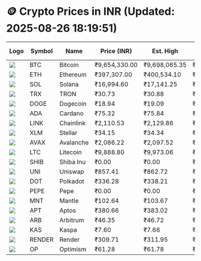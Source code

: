 # 🪙 Crypto Prices in INR (Updated: 2025-08-26 18:19:51)

| Logo | Symbol | Name       | Price (INR) | Est. High | Est. Low | Gross Profit | Fees | Net Profit | ROI % |
|------|--------|------------|-------------|-----------|----------|---------------|------|-------------|--------|
| ![](https://coin-images.coingecko.com/coins/images/1/large/bitcoin.png?1696501400) | BTC    | Bitcoin    | ₹9,654,330.00 | ₹9,698,065.35 | ₹9,610,594.65 | ₹910.15 | ₹200.00 | ₹710.15 | 0.71% |
| ![](https://coin-images.coingecko.com/coins/images/279/large/ethereum.png?1696501628) | ETH    | Ethereum   | ₹397,307.00 | ₹400,534.10 | ₹394,079.90 | ₹1,637.79 | ₹200.00 | ₹1,437.79 | 1.44% |
| ![](https://coin-images.coingecko.com/coins/images/4128/large/solana.png?1718769756) | SOL    | Solana     | ₹16,994.60 | ₹17,141.25 | ₹16,847.94 | ₹1,740.92 | ₹200.00 | ₹1,540.92 | 1.54% |
| ![](https://coin-images.coingecko.com/coins/images/1094/large/tron-logo.png?1696502193) | TRX    | TRON       | ₹30.73 | ₹30.88 | ₹30.58 | ₹990.89 | ₹200.00 | ₹790.89 | 0.79% |
| ![](https://coin-images.coingecko.com/coins/images/5/large/dogecoin.png?1696501409) | DOGE   | Dogecoin   | ₹18.94 | ₹19.09 | ₹18.79 | ₹1,596.59 | ₹200.00 | ₹1,396.59 | 1.40% |
| ![](https://coin-images.coingecko.com/coins/images/975/large/cardano.png?1696502090) | ADA    | Cardano    | ₹75.32 | ₹75.84 | ₹74.80 | ₹1,387.68 | ₹200.00 | ₹1,187.68 | 1.19% |
| ![](https://coin-images.coingecko.com/coins/images/877/large/chainlink-new-logo.png?1696502009) | LINK   | Chainlink  | ₹2,110.53 | ₹2,129.86 | ₹2,091.20 | ₹1,848.31 | ₹200.00 | ₹1,648.31 | 1.65% |
| ![](https://coin-images.coingecko.com/coins/images/100/large/fmpFRHHQ_400x400.jpg?1735231350) | XLM    | Stellar    | ₹34.15 | ₹34.34 | ₹33.95 | ₹1,148.58 | ₹200.00 | ₹948.58 | 0.95% |
| ![](https://coin-images.coingecko.com/coins/images/12559/large/Avalanche_Circle_RedWhite_Trans.png?1696512369) | AVAX   | Avalanche  | ₹2,086.22 | ₹2,097.52 | ₹2,074.92 | ₹1,089.30 | ₹200.00 | ₹889.30 | 0.89% |
| ![](https://coin-images.coingecko.com/coins/images/2/large/litecoin.png?1696501400) | LTC    | Litecoin   | ₹9,888.80 | ₹9,973.06 | ₹9,804.54 | ₹1,718.88 | ₹200.00 | ₹1,518.88 | 1.52% |
| ![](https://coin-images.coingecko.com/coins/images/11939/large/shiba.png?1696511800) | SHIB   | Shiba Inu  | ₹0.00 | ₹0.00 | ₹0.00 | ₹1,196.08 | ₹200.00 | ₹996.08 | 1.00% |
| ![](https://coin-images.coingecko.com/coins/images/12504/large/uniswap-logo.png?1720676669) | UNI    | Uniswap    | ₹857.41 | ₹862.72 | ₹852.10 | ₹1,245.27 | ₹200.00 | ₹1,045.27 | 1.05% |
| ![](https://coin-images.coingecko.com/coins/images/12171/large/polkadot.png?1696512008) | DOT    | Polkadot   | ₹336.28 | ₹338.21 | ₹334.35 | ₹1,152.97 | ₹200.00 | ₹952.97 | 0.95% |
| ![](https://coin-images.coingecko.com/coins/images/29850/large/pepe-token.jpeg?1696528776) | PEPE   | Pepe       | ₹0.00 | ₹0.00 | ₹0.00 | ₹1,476.91 | ₹200.00 | ₹1,276.91 | 1.28% |
| ![](https://coin-images.coingecko.com/coins/images/30980/large/Mantle-Logo-mark.png?1739213200) | MNT    | Mantle     | ₹102.64 | ₹103.67 | ₹101.61 | ₹2,022.39 | ₹200.00 | ₹1,822.39 | 1.82% |
| ![](https://coin-images.coingecko.com/coins/images/26455/large/aptos_round.png?1696525528) | APT    | Aptos      | ₹380.66 | ₹383.02 | ₹378.30 | ₹1,245.83 | ₹200.00 | ₹1,045.83 | 1.05% |
| ![](https://coin-images.coingecko.com/coins/images/16547/large/arb.jpg?1721358242) | ARB    | Arbitrum   | ₹46.35 | ₹46.72 | ₹45.98 | ₹1,605.01 | ₹200.00 | ₹1,405.01 | 1.41% |
| ![](https://coin-images.coingecko.com/coins/images/25751/large/kaspa-icon-exchanges.png?1696524837) | KAS    | Kaspa      | ₹7.60 | ₹7.66 | ₹7.54 | ₹1,591.51 | ₹200.00 | ₹1,391.51 | 1.39% |
| ![](https://coin-images.coingecko.com/coins/images/11636/large/rndr.png?1696511529) | RENDER | Render     | ₹309.71 | ₹311.95 | ₹307.47 | ₹1,458.69 | ₹200.00 | ₹1,258.69 | 1.26% |
| ![](https://coin-images.coingecko.com/coins/images/25244/large/Optimism.png?1696524385) | OP     | Optimism   | ₹61.28 | ₹61.78 | ₹60.78 | ₹1,638.64 | ₹200.00 | ₹1,438.64 | 1.44% |
